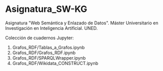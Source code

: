 # Asignatura_SW-KG

Asignatura "Web Semántica y Enlazado de Datos". Máster Universitario en Investigación en Inteligencia Artificial. UNED.

Colección de cuadernos Jupyter:

1. Grafos_RDF/Tablas_a_Grafos.ipynb
2. Grafos_RDF/Grafos_RDF.ipynb
3. Grafos_RDF/SPARQLWrapper.ipynb
4. Grafos_RDF/Wikidata_CONSTRUCT.ipynb
